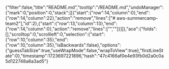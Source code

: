 {"filter":false,"title":"README.md","tooltip":"/README.md","undoManager":{"mark":0,"position":0,"stack":[[{"start":{"row":14,"column":0},"end":{"row":14,"column":22},"action":"remove","lines":["# aws-summercamp-team2"],"id":2},{"start":{"row":13,"column":13},"end":{"row":14,"column":0},"action":"remove","lines":["",""]}]]},"ace":{"folds":[],"scrolltop":0,"scrollleft":0,"selection":{"start":{"row":10,"column":35},"end":{"row":10,"column":35},"isBackwards":false},"options":{"guessTabSize":true,"useWrapMode":false,"wrapToView":true},"firstLineState":0},"timestamp":1723697221896,"hash":"47c4166af0e4e93fb0d2a0c0a5d122748a6a3ad5"}